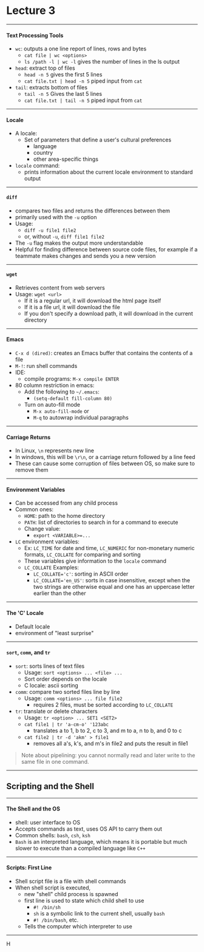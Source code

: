 <h1>Lecture 3</h1>

---

<h4>Text Processing Tools</h4>

  * `wc`: outputs a one line report of lines, rows and bytes
      - `cat file | wc <options>`
      - `ls /path -l | wc -l` gives the number of lines in the ls output 
  * `head`: extract top of files
      - `head -n 5` gives the first 5 lines
      - `cat file.txt | head -n 5` piped input from `cat`
  * `tail`: extracts bottom of files
      - `tail -n 5` Gives the last 5 lines
      - `cat file.txt | tail -n 5` piped input from `cat`

---

<h4>Locale</h4>
  
  * A locale:
      - Set of parameters that define a user's cultural preferences
          + language
          + country
          + other area-specific things
  * `locale` command:
      - prints information about the current locale environment to standard output

---

<h4><code>diff</code></h4>

  * compares two files and returns the differences between them
  * primarily used with the `-u` option
  * Usage:
      - `diff -u file1 file2`
      - or, without `-u`, `diff file1 file2`
  * The `-u` flag makes the output more understandable
  * Helpful for finding difference between source code files, for example if a teammate makes changes and sends you a new version

---

<h4><code>wget</code></h4>

  * Retrieves content from web servers
  * Usage: `wget <url>` 
      - If it is a regular url, it will download the html page itself
      - If it is a file url, it will download the file
      - If you don't specify a download path, it will download in the current directory

---

<h4>Emacs</h4>

  * `C-x d (dired)`: creates an Emacs buffer that contains the contents of a file
  * `M-!`: run shell commands
  * IDE:
      - compile programs: `M-x compile ENTER`
  * 80 column restriction in emacs:
      - Add the following to `~/.emacs`: 
          + `(setq-default fill-column 80)`
      - Turn on auto-fill mode
          + `M-x auto-fill-mode` or
          + `M-q` to autowrap individual paragraphs

---

<h4>Carriage Returns</h4>

  * In Linux, `\n` represents new line
  * In windows, this will be `\r\n`, or a carriage return followed by a line feed
  * These can cause some corruption of files between OS, so make sure to remove them

---

<h4>Environment Variables</h4>

  * Can be accessed from any child process
  * Common ones:
      - `HOME`: path to the home directory
      - `PATH`: list of directories to search in for a command to execute
      - Change value:
          + `export <VARIABLE>=...` 
  * `LC` environment variables:
      - Ex: `LC_TIME` for date and time, `LC_NUMERIC` for non-monetary numeric formats, `LC_COLLATE` for comparing and sorting
      - These variables give information to the `locale` command
      - `LC_COLLATE` Examples:
          + `LC_COLLATE='c'`: sorting in ASCII order
          + `LC_COLLATE='en_US'`: sorts in case insensitive, except when the two strings are otherwise equal and one has an uppercase letter earlier than the other

---

<h4>The 'C' Locale</h4>

  * Default locale
  * environment of "least surprise"

---

<h4><code>sort</code>, <code>comm</code>, and <code>tr</code></h4>

  * `sort`: sorts lines of text files
      - Usage: `sort <options> ... <file> ...`
      - Sort order depends on the locale
      - C locale: ascii sorting
  * `comm`: compare two sorted files line by line
      - Usage: `comm <options> ... file file2 `
          + requires 2 files, must be sorted according to `LC_COLLATE` 
  * `tr`: translate or delete characters
      - Usage: `tr <option> ... SET1 <SET2>`
      - `cat file1 | tr 'a-cm-o' '123abc`
          + translates a to 1, b to 2, c to 3, and m to a, n to b, and 0 to c
      - `cat file2 | tr -d 'akm' > file1`
          + removes all a's, k's, and m's in file2 and puts the result in file1

>Note about pipelining: you cannot normally read and later write to the same file in one command.

---

<h2>Scripting and the Shell</h2>

---

<h4>The Shell and the OS</h4>

  * shell: user interface to OS
  * Accepts commands as text, uses OS API to carry them out
  * Common shells: `bash`, `csh`, `ksh` 
  * `Bash` is an interpreted language, which means it is portable but much slower to execute than a compiled language like `C++` 

---

<h4>Scripts: First Line</h4>

  * Shell script file is a file with shell commands
  * When shell script is executed, 
      - new "shell" child process is spawned
      - first line is used to state which child shell to use
          + `#! /bin/sh` 
          + `sh` is a symbolic link to the current shell, usually `bash`
          + `#! /bin/bash`, etc.
      - Tells the computer which interpreter to use

---

H